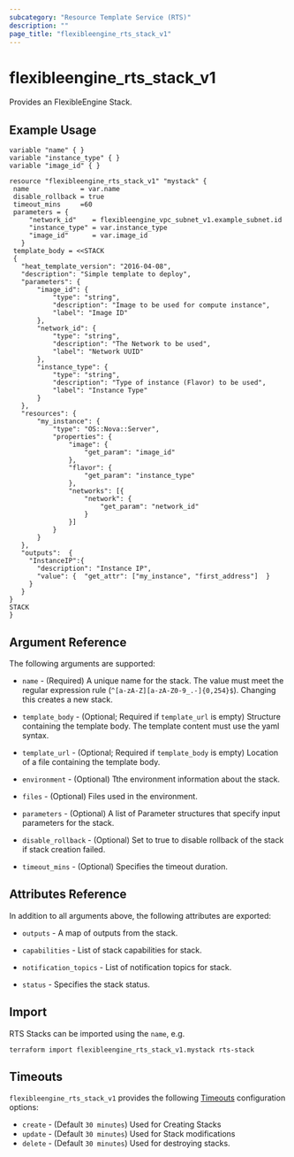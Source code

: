 ```yaml
---
subcategory: "Resource Template Service (RTS)"
description: ""
page_title: "flexibleengine_rts_stack_v1"
---
```


# flexibleengine_rts_stack_v1

Provides an FlexibleEngine Stack.

## Example Usage

 ```hcl
 variable "name" { }
 variable "instance_type" { }
 variable "image_id" { }
 
resource "flexibleengine_rts_stack_v1" "mystack" {
  name             = var.name
  disable_rollback = true
  timeout_mins     =60
  parameters = {
      "network_id"    = flexibleengine_vpc_subnet_v1.example_subnet.id
      "instance_type" = var.instance_type
      "image_id"      = var.image_id
    }
  template_body = <<STACK
  {
    "heat_template_version": "2016-04-08",
    "description": "Simple template to deploy",
    "parameters": {
        "image_id": {
            "type": "string",
            "description": "Image to be used for compute instance",
            "label": "Image ID"
        },
        "network_id": {
            "type": "string",
            "description": "The Network to be used",
            "label": "Network UUID"
        },
        "instance_type": {
            "type": "string",
            "description": "Type of instance (Flavor) to be used",
            "label": "Instance Type"
        }
    },
    "resources": {
        "my_instance": {
            "type": "OS::Nova::Server",
            "properties": {
                "image": {
                    "get_param": "image_id"
                },
                "flavor": {
                    "get_param": "instance_type"
                },
                "networks": [{
                    "network": {
                        "get_param": "network_id"
                    }
                }]
            }
        }
    },
    "outputs":  {
      "InstanceIP":{
        "description": "Instance IP",
        "value": {  "get_attr": ["my_instance", "first_address"]  }
      }
    }
}
STACK
 }
 ```

## Argument Reference

The following arguments are supported:

* `name` - (Required) A unique name for the stack. The value must meet the regular expression rule (`^[a-zA-Z][a-zA-Z0-9_.-]{0,254}$`).
  Changing this creates a new stack.

* `template_body` - (Optional; Required if `template_url` is empty) Structure containing the template body.
  The template content must use the yaml syntax.

* `template_url` - (Optional; Required if `template_body` is empty) Location of a file containing the template body.

* `environment` - (Optional) Tthe environment information about the stack.

* `files` - (Optional) Files used in the environment.

* `parameters` - (Optional) A list of Parameter structures that specify input parameters for the stack.

* `disable_rollback` - (Optional) Set to true to disable rollback of the stack if stack creation failed.

* `timeout_mins` - (Optional) Specifies the timeout duration.

## Attributes Reference

In addition to all arguments above, the following attributes are exported:

* `outputs` - A map of outputs from the stack.

* `capabilities` - List of stack capabilities for stack.

* `notification_topics` - List of notification topics for stack.

* `status` - Specifies the stack status.

## Import

RTS Stacks can be imported using the `name`, e.g.

```shell
terraform import flexibleengine_rts_stack_v1.mystack rts-stack
```

## Timeouts

`flexibleengine_rts_stack_v1` provides the following
[Timeouts](/docs/configuration/resources.html#timeouts) configuration options:

* `create` - (Default `30 minutes`) Used for Creating Stacks
* `update` - (Default `30 minutes`) Used for Stack modifications
* `delete` - (Default `30 minutes`) Used for destroying stacks.
